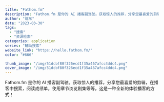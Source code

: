 ```yaml
---
title: "Fathom.fm"
description: "Fathom.fm 是你的 AI 播客副驾驶。获取惊人的推荐，分享您最喜爱的剪辑，在播客中搜索，阅读成绩单，使用章节浏览"
author: "瑞东"
date: "2023-03-30"
tags:
  - "搜索"
  - "资源检索"
categories: application
series: "辅助搜索"
website_link: "https://hello.fathom.fm/"
color: "#666"

thumb_image: "/img/51dcbf80f326ecd1f35a467afcc4ddc4.png"
cover_image: "/img/51dcbf80f326ecd1f35a467afcc4ddc4.png"
---
```


Fathom.fm 是你的 AI 播客副驾驶。获取惊人的推荐，分享您最喜爱的剪辑，在播客中搜索，阅读成绩单，使用章节浏览剧集等等。这是一种全新的体验播客的方式！